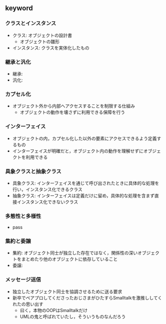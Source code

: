 ## keyword

### クラスとインスタンス
- クラス: オブジェクトの設計書
    - オブジェクトの雛形
- インスタンス: クラスを実体化したもの

### 継承と汎化
- 継承: 
- 汎化: 

### カプセル化
- オブジェクト外から内部へアクセスすることを制限する仕組み
    - オブジェクトの動作を壊さずに利用できる保障を行う
    
### インターフェイス
- オブジェクトの内，カプセル化した以外の要素にアクセスできるよう定義するもの
- インターフェイスが明確だと，オブジェクト内の動作を理解せずにオブジェクトを利用できる

### 具象クラスと抽象クラス
- 具象クラス: インターフェイスを通じて呼び出されたときに具体的な処理を行い，インスタンス化できるクラス
- 抽象クラス: インターフェイスは定義だけに留め，具体的な処理を含まず直接インスタンス化できないクラス

### 多態性と多様性
- pass

### 集約と委譲
- 集約: オブジェクト同士が独立した存在ではなく，関係性の深いオブジェクトをまとめたり他のオブジェクトに依存していること
- 委譲: 

### メッセージ送信
- 独立したオブジェクト同士を協調させるために送る要求
- 新卒でペアプロしてくださったおじさまがひたすらSmalltalkを激推ししてくれたの思い出す
    - 曰く，本物のOOPはSmalltalkだけ
    - UMLの鬼と呼ばれていたし，そういうものなんだろう